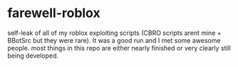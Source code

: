 # farewell-roblox
self-leak of all of my roblox exploiting scripts (CBRO scripts arent mine + BBotSrc but they were rare). It was a good run and I met some awesome people.
most things in this repo are either nearly finished or very clearly still being developed.
